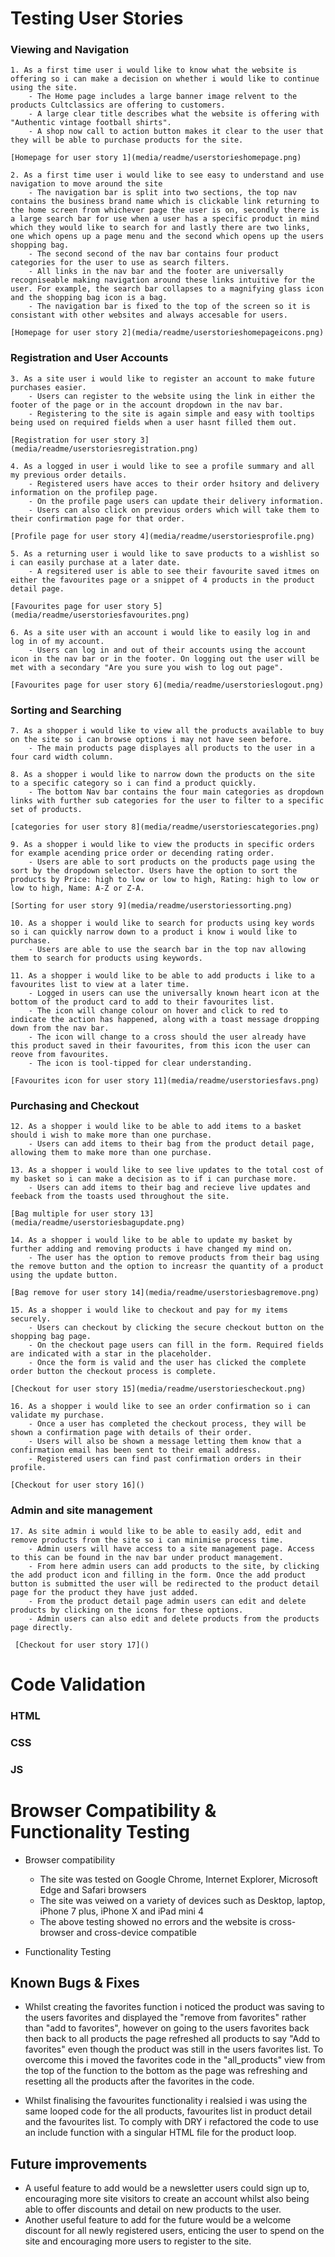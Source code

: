 # Testing User Stories

### Viewing and Navigation
    1. As a first time user i would like to know what the website is offering so i can make a decision on whether i would like to continue using the site.
        - The Home page includes a large banner image relvent to the products Cultclassics are offering to customers. 
        - A large clear title describes what the website is offering with "Authentic vintage football shirts".
        - A shop now call to action button makes it clear to the user that they will be able to purchase products for the site. 

    [Homepage for user story 1](media/readme/userstorieshomepage.png)

    2. As a first time user i would like to see easy to understand and use navigation to move around the site
        - The navigation bar is split into two sections, the top nav contains the business brand name which is clickable link returning to the home screen from whichever page the user is on, secondly there is a large search bar for use when a user has a specific product in mind which they would like to search for and lastly there are two links, one which opens up a page menu and the second which opens up the users shopping bag. 
        - The second second of the nav bar contains four product categories for the user to use as search filters. 
        - All links in the nav bar and the footer are universally recogniseable making navigation around these links intuitive for the user. For example, the search bar collapses to a magnifying glass icon and the shopping bag icon is a bag. 
        - The navigation bar is fixed to the top of the screen so it is consistant with other websites and always accesable for users. 
    
    [Homepage for user story 2](media/readme/userstorieshomepageicons.png)

### Registration and User Accounts 
    3. As a site user i would like to register an account to make future purchases easier.
        - Users can register to the website using the link in either the footer of the page or in the account dropdown in the nav bar. 
        - Registering to the site is again simple and easy with tooltips being used on required fields when a user hasnt filled them out. 
    
    [Registration for user story 3](media/readme/userstoriesregistration.png)

    4. As a logged in user i would like to see a profile summary and all my previous order details.
        - Registered users have acces to their order hsitory and delivery information on the profilep page. 
        - On the profile page users can update their delivery information.
        - Users can also click on previous orders which will take them to their confirmation page for that order.
    
    [Profile page for user story 4](media/readme/userstoriesprofile.png)

    5. As a returning user i would like to save products to a wishlist so i can easily purchase at a later date.
        - A regsitered user is able to see their favourite saved itmes on either the favourites page or a snippet of 4 products in the product detail page. 

    [Favourites page for user story 5](media/readme/userstoriesfavourites.png)

    6. As a site user with an account i would like to easily log in and log in of my account.
        - Users can log in and out of their accounts using the account icon in the nav bar or in the footer. On logging out the user will be met with a secondary "Are you sure you wish to log out page". 
    
    [Favourites page for user story 6](media/readme/userstorieslogout.png)

### Sorting and Searching 
    7. As a shopper i would like to view all the products available to buy on the site so i can browse options i may not have seen before.
        - The main products page displayes all products to the user in a four card width column. 
    
    8. As a shopper i would like to narrow down the products on the site to a specific category so i can find a product quickly.
        - The bottom Nav bar contains the four main categories as dropdown links with further sub categories for the user to filter to a specific set of products. 

    [categories for user story 8](media/readme/userstoriescategories.png)

    9. As a shopper i would like to view the products in specific orders for example acending price order or decending rating order.
        - Users are able to sort products on the products page using the sort by the dropdown selector. Users have the option to sort the products by Price: high to low or low to high, Rating: high to low or low to high, Name: A-Z or Z-A.

    [Sorting for user story 9](media/readme/userstoriessorting.png)

    10. As a shopper i would like to search for products using key words so i can quickly narrow down to a product i know i would like to purchase.
        - Users are able to use the search bar in the top nav allowing them to search for products using keywords.
    
    11. As a shopper i would like to be able to add products i like to a favourites list to view at a later time.
        - Logged in users can use the universally known heart icon at the bottom of the product card to add to their favourites list.
        - The icon will change colour on hover and click to red to indicate the action has happened, along with a toast message dropping down from the nav bar.
        - The icon will change to a cross should the user already have this product saved in their favourites, from this icon the user can reove from favourites.
        - The icon is tool-tipped for clear understanding. 

    [Favourites icon for user story 11](media/readme/userstoriesfavs.png)

### Purchasing and Checkout

    12. As a shopper i would like to be able to add items to a basket should i wish to make more than one purchase.
        - Users can add items to their bag from the product detail page, allowing them to make more than one purchase. 

    13. As a shopper i would like to see live updates to the total cost of my basket so i can make a decision as to if i can purchase more.
        - Users can add items to their bag and recieve live updates and feeback from the toasts used throughout the site. 
    
    [Bag multiple for user story 13](media/readme/userstoriesbagupdate.png)

    14. As a shopper i would like to be able to update my basket by further adding and removing products i have changed my mind on.
        - The user has the option to remove products from their bag using the remove button and the option to increasr the quantity of a product using the update button. 
    
    [Bag remove for user story 14](media/readme/userstoriesbagremove.png)

    15. As a shopper i would like to checkout and pay for my items securely.
        - Users can checkout by clicking the secure checkout button on the shopping bag page.
        - On the checkout page users can fill in the form. Required fields are indicated with a star in the placeholder.
        - Once the form is valid and the user has clicked the complete order button the checkout process is complete.
    
    [Checkout for user story 15](media/readme/userstoriescheckout.png)

    16. As a shopper i would like to see an order confirmation so i can validate my purchase.
        - Once a user has completed the checkout process, they will be shown a confirmation page with details of their order.
        - Users will also be shown a message letting them know that a confirmation email has been sent to their email address.
        - Registered users can find past confirmation orders in their profile.

    [Checkout for user story 16]()

### Admin and site management 

    17. As site admin i would like to be able to easily add, edit and remove products from the site so i can minimise process time.
        - Admin users will have access to a site management page. Access to this can be found in the nav bar under product management.
        - From here admin users can add products to the site, by clicking the add product icon and filling in the form. Once the add product button is submitted the user will be redirected to the product detail page for the product they have just added.
        - From the product detail page admin users can edit and delete products by clicking on the icons for these options.
        - Admin users can also edit and delete products from the products page directly.

     [Checkout for user story 17]()


# Code Validation

### HTML 

### CSS

### JS

# Browser Compatibility & Functionality Testing

- Browser compatibility
    - The site was tested on Google Chrome, Internet Explorer, Microsoft Edge and Safari browsers
    - The site was veiwed on a variety of devices such as Desktop, laptop, iPhone 7 plus, iPhone X and iPad mini 4
    - The above testing showed no errors and the website is cross-browser and cross-device compatible

- Functionality Testing


## Known Bugs & Fixes
- Whilst creating the favorites function i noticed the product was saving to the users favorites and displayed the "remove from favorites" rather than "add to favorites", however on going to the users favorites back then back to all products the page refreshed all products to say "Add to favorites" even though the product was still in the users favorites list. To overcome this i moved the favorites code in the "all_products" view from the top of the function to the bottom as the page was refreshing and resetting all the products after the favorites in the code. 

- Whilst finalising the favourites functionality i realsied i was using the same looped code for the all products, favourites list in product detail and the favourites list. To comply with DRY i refactored the code to use an include function with a singular HTML file for the product loop. 

## Future improvements
- A useful feature to add would be a newsletter users could sign up to, encouraging more site visitors to create an account whilst also being able to offer discounts and detail on new products to the user. 
- Another useful feature to add for the future would be a welcome discount for all newly registered users, enticing the user to spend on the site and encouraging more users to register to the site. 

